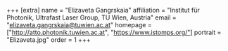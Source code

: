 +++
[extra]
name = "Elizaveta Gangrskaia"
affiliation = "Institut für Photonik, Ultrafast Laser Group, TU Wien, Austria"
email = "elizaveta.gangrskaia@tuwien.ac.at"
homepage = ["http://atto.photonik.tuwien.ac.at", "https://www.istomps.org/"]
portrait = "Elizaveta.jpg"
order = 1
+++
